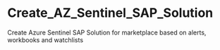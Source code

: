 # Create_AZ_Sentinel_SAP_Solution
Create Azure Sentinel SAP Solution for marketplace based on alerts, workbooks and watchlists
